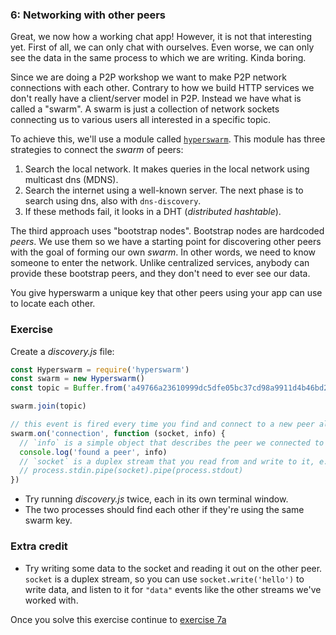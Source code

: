 ### 6: Networking with other peers

Great, we now how a working chat app! However, it is not that interesting yet. First of all, we can only chat with ourselves. Even worse, we can only see the data in the same process to which we are writing. Kinda boring.

Since we are doing a P2P workshop we want to make P2P network connections with each other. Contrary to how we build HTTP services we don't really have a client/server model in P2P. Instead we have what is called a "swarm". A swarm is just a collection of network sockets connecting us to various users all interested in a specific topic.

To achieve this, we'll use a module called [`hyperswarm`](https://github.com/hyperswarm/hyperswarm). This module has three strategies to connect the _swarm_ of peers:

1. Search the local network. It makes queries in the local network using multicast dns (MDNS).
2. Search the internet using a well-known server. The next phase is to search using dns, also with `dns-discovery`.
3. If these methods fail, it looks in a DHT (_distributed hashtable_).

The third approach uses "bootstrap nodes". Bootstrap nodes
are hardcoded  _peers_. We use them so we have a starting point for discovering other peers with the goal of forming our own _swarm_. In other words, we need to know someone to enter the network. Unlike centralized services, anybody can provide these bootstrap peers, and they don't need to ever see our data.

You give hyperswarm a unique key that other peers using your app can use to locate each other.

### Exercise

Create a _discovery.js_ file:

```js
const Hyperswarm = require('hyperswarm')
const swarm = new Hyperswarm()
const topic = Buffer.from('a49766a23610999dc5dfe05bc37cd98a9911d4b46bd25fc2cd037b9669a1e214', 'hex')

swarm.join(topic)

// this event is fired every time you find and connect to a new peer also on the same key
swarm.on('connection', function (socket, info) {
  // `info` is a simple object that describes the peer we connected to
  console.log('found a peer', info)
  // `socket` is a duplex stream that you read from and write to it, e.g.,
  // process.stdin.pipe(socket).pipe(process.stdout)
})
```

* Try running _discovery.js_ twice, each in its own terminal window.
* The two processes should find each other if they're using the same swarm key.

### Extra credit

* Try writing some data to the socket and reading it out on the other peer. `socket` is a duplex stream, so you can use `socket.write('hello')` to write data, and listen to it for `"data"` events like the other streams we've worked with.

Once you solve this exercise continue to [exercise 7a](07a.html)
